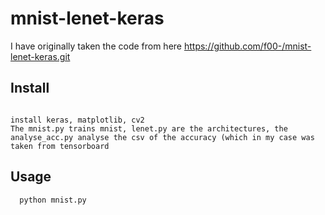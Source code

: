 # mnist-lenet-keras

I have originally taken the code from here https://github.com/f00-/mnist-lenet-keras.git

## Install
```
  
install keras, matplotlib, cv2
The mnist.py trains mnist, lenet.py are the architectures, the analyse_acc.py analyse the csv of the accuracy (which in my case was taken from tensorboard
```

## Usage
```
  python mnist.py
```


